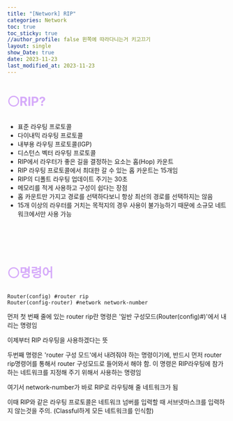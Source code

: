 ```yaml
---
title: "[Network] RIP"
categories: Network
toc: true
toc_sticky: true
//author_profile: false 왼쪽에 따라다니는거 키고끄기
layout: single
show_Date: true
date: 2023-11-23
last_modified_at: 2023-11-23
---
```


# <span style="color: #D6ABFA;">⚪RIP?</span>

- 표준 라우팅 프로토콜
- 다이내믹 라우팅 프로토콜
- 내부용 라우팅 프로토콜(IGP)
- 디스턴스 벡터 라우팅 프로토콜
- RIP에서 라우터가 좋은 길을 결정하는 요소는 홉(Hop) 카운트
- RIP 라우팅 프로토콜에서 최대한 갈 수 있는 홉 카운트는 15개임
- RIP의 디폴트 라우팅 업데이트 주기는 30초
- 메모리를 적게 사용하고 구성이 쉽다는 장점
- 홉 카운트만 가지고 경로를 선택하다보니 항상 최선의 경로를 선택하지는 않음
- 15개 이상의 라우터를 거치는 목적지의 경우 사용이 불가능하기 때문에 소규모 네트워크에서만 사용 가능

<br>

<br>

<br>

# <span style="color: #D6ABFA;">⚪명령어</span>

```
Router(config) #router rip
Router(config-router) #network network-number
```

먼저 첫 번째 줄에 있는 router rip란 명령은 '일반 구성모드(Router(config)#)'에서 내리는 명령임

이제부터 RIP 라우팅을 사용하겠다는 뜻

두번째 명령은 'router 구성 모드'에서 내려줘야 하는 명령이기에, 반드시 먼저 router rip명령어를 통해서 router 구성모드로 들어와서 해야 함. 이 명령은 RIP라우팅에 참가하는 네트워크를 지정해 주기 위해서 사용하는 명령임

여기서 network-number가 바로 RIP로 라우팅해 줄 네트워크가 됨

이때 RIP와 같은 라우팅 프로토콜은 네트워크 넘버를 입력할 때 서브넷마스크를 입력하지 않는것을 주의. (Classful하게 모든 네트워크를 인식함)
